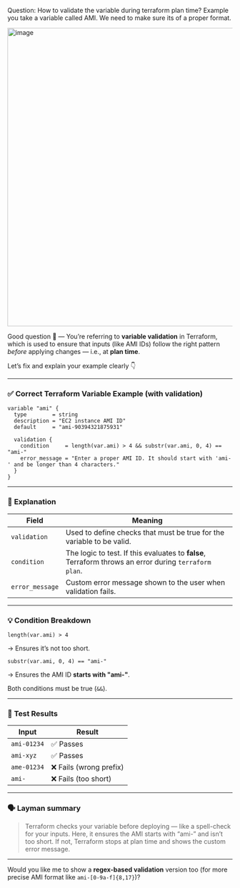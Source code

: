 
Question: How to validate the variable during terraform plan time? Example you take a variable called AMI. We need to make sure its of a proper format.


<img width="1208" height="669" alt="image" src="https://github.com/user-attachments/assets/997b9183-7288-41a8-956a-2a2586de01c2" />



Good question 👏 — You’re referring to **variable validation** in Terraform, which is used to ensure that inputs (like AMI IDs) follow the right pattern *before* applying changes — i.e., at **plan time**.

Let’s fix and explain your example clearly 👇

---

### ✅ **Correct Terraform Variable Example (with validation)**

```hcl
variable "ami" {
  type        = string
  description = "EC2 instance AMI ID"
  default     = "ami-90394321875931"

  validation {
    condition     = length(var.ami) > 4 && substr(var.ami, 0, 4) == "ami-"
    error_message = "Enter a proper AMI ID. It should start with 'ami-' and be longer than 4 characters."
  }
}
```

---

### 🧩 **Explanation**

| Field           | Meaning                                                                                               |
| --------------- | ----------------------------------------------------------------------------------------------------- |
| `validation`    | Used to define checks that must be true for the variable to be valid.                                 |
| `condition`     | The logic to test. If this evaluates to **false**, Terraform throws an error during `terraform plan`. |
| `error_message` | Custom error message shown to the user when validation fails.                                         |

---

### 💡 **Condition Breakdown**

```hcl
length(var.ami) > 4
```

→ Ensures it’s not too short.

```hcl
substr(var.ami, 0, 4) == "ami-"
```

→ Ensures the AMI ID **starts with "ami-"**.

Both conditions must be true (`&&`).

---

### 🧪 **Test Results**

| Input       | Result                 |
| ----------- | ---------------------- |
| `ami-01234` | ✅ Passes               |
| `ami-xyz`   | ✅ Passes               |
| `ame-01234` | ❌ Fails (wrong prefix) |
| `ami-`      | ❌ Fails (too short)    |

---

### 🗣 **Layman summary**

> Terraform checks your variable before deploying — like a spell-check for your inputs.
> Here, it ensures the AMI starts with “ami-” and isn’t too short. If not, Terraform stops at plan time and shows the custom error message.

---

Would you like me to show a **regex-based validation** version too (for more precise AMI format like `ami-[0-9a-f]{8,17}`)?
